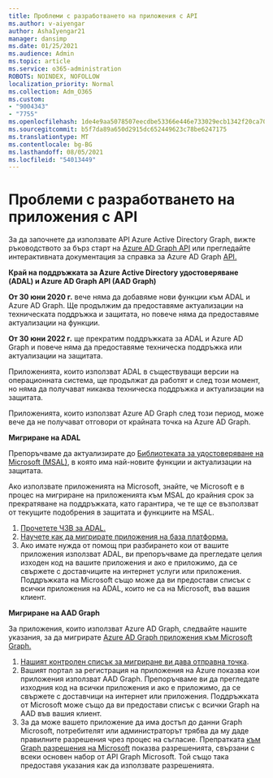 ```yaml
---
title: Проблеми с разработването на приложения с API
ms.author: v-aiyengar
author: AshaIyengar21
manager: dansimp
ms.date: 01/25/2021
ms.audience: Admin
ms.topic: article
ms.service: o365-administration
ROBOTS: NOINDEX, NOFOLLOW
localization_priority: Normal
ms.collection: Adm_O365
ms.custom:
- "9004343"
- "7755"
ms.openlocfilehash: 1de4e9aa5078507eecdbe53366e446e733029ecb1342f20ca701fa7f95a06fa9
ms.sourcegitcommit: b5f7da89a650d2915dc652449623c78be6247175
ms.translationtype: MT
ms.contentlocale: bg-BG
ms.lasthandoff: 08/05/2021
ms.locfileid: "54013449"
---
```

# <a name="issues-developing-applications-with-apis"></a>Проблеми с разработването на приложения с API

За да започнете да използвате API Azure Active Directory Graph, вижте ръководството за бърз старт на [Azure AD Graph API](https://docs.microsoft.com/azure/active-directory/develop/microsoft-graph-intro) или прегледайте интерактивната документация за справка за Azure AD Graph [API.](https://docs.microsoft.com/previous-versions/azure/ad/graph/api/api-catalog)

**Край на поддръжката за Azure Active Directory удостоверяване (ADAL) и Azure AD Graph API (AAD Graph)**

**От 30 юни 2020 г.** вече няма да добавяме нови функции към ADAL и Azure AD Graph. Ще продължим да предоставяме актуализации на техническата поддръжка и защитата, но повече няма да предоставяме актуализации на функции.

**От 30 юни 2022 г.** ще прекратим поддръжката за ADAL и Azure AD Graph и повече няма да предоставяме техническа поддръжка или актуализации на защитата.

Приложенията, които използват ADAL в съществуващи версии на операционната система, ще продължат да работят и след този момент, но няма да получават никаква техническа поддръжка и актуализации на защитата.

Приложенията, които използват Azure AD Graph след този период, може вече да не получават отговори от крайната точка на Azure AD Graph.

**Мигриране на ADAL**

Препоръчваме да актуализирате до [Библиотеката за удостоверяване на Microsoft (MSAL)](https://docs.microsoft.com/azure/active-directory/develop/v2-overview), в която има най-новите функции и актуализации на защитата.

Ако използвате приложенията на Microsoft, знайте, че Microsoft е в процес на мигриране на приложенията към MSAL до крайния срок за прекратяване на поддръжката, като гарантира, че те ще се възползват от текущите подобрения в защитата и функциите на MSAL.

1. [Прочетете ЧЗВ за ADAL.](https://docs.microsoft.com/azure/active-directory/develop/msal-migration#frequently-asked-questions-faq)
1. [Научете как да мигрирате приложения на база платформа.](https://docs.microsoft.com/azure/active-directory/develop/msal-migration#frequently-asked-questions-faq)
1. Ако имате нужда от помощ при разбирането кои от вашите приложения използват ADAL, ви препоръчваме да прегледате целия изходен код на вашите приложения и ако е приложимо, да се свържете с доставчиците на интернет услуги или приложения. Поддръжката на Microsoft също може да ви предостави списък с всички приложения на ADAL, които не са на Microsoft, във вашия клиент.

**Мигриране на AAD Graph**

За приложения, които използват Azure AD Graph, следвайте нашите указания, за да мигрирате [Azure AD Graph приложения към Microsoft Graph.](https://docs.microsoft.com/graph/migrate-azure-ad-graph-overview?view=graph-rest-1.0&preserve-view=true)

1. [Нашият контролен списък за мигриране ви дава отправна точка](https://docs.microsoft.com/graph/migrate-azure-ad-graph-planning-checklist). 
1. Вашият портал за регистрация на приложения на Azure показва кои приложения използват AAD Graph. Препоръчваме ви да прегледате изходния код на всички приложения и ако е приложимо, да се свържете с доставчици на интернет или приложения. Поддръжката от Microsoft може също да ви предостави списък с всички Graph на AAD във вашия клиент.
1. За да може вашето приложение да има достъп до данни Graph Microsoft, потребителят или администраторът трябва да му даде правилните разрешения чрез процес на съгласие. Препратката [към Graph разрешения на Microsoft](https://docs.microsoft.com/graph/permissions-reference?context=graph%2Fapi%2Fbeta&view=graph-rest-beta&preserve-view=true) показва разрешенията, свързани с всеки основен набор от API Graph Microsoft. Той също така предоставя указания как да използвате разрешенията.
